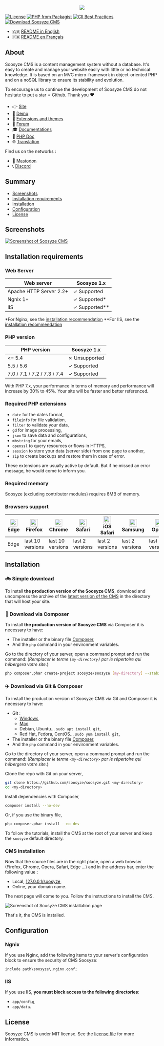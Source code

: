 <p align="center"><a href="https://soosyze.com/" rel="noopener" target="_blank"><img src="https://soosyze.com/assets/files/logo/soosyze-name.png"></a></p>

[![License](https://img.shields.io/github/license/soosyze/soosyze.svg)](https://github.com/soosyze/soosyze/blob/master/LICENSE "LICENSE")
[![PHP from Packagist](https://img.shields.io/badge/PHP-%3E%3D5.5-%238892bf)](/README.md#version-php "PHP version 5.5 minimum")
[![CII Best Practices](https://bestpractices.coreinfrastructure.org/projects/4102/badge)](https://bestpractices.coreinfrastructure.org/projects/4102)
[![Download Soosyze CMS](https://img.shields.io/badge/download-releases%20latest-blue.svg)](https://github.com/soosyze/soosyze/releases/latest/download/soosyze.zip "Download Soosyze CMS")

* :gb: [README in English](README.md)
* :fr: [README en Français](README_fr.md)

## About

Soosyze CMS is a content management system without a database.
It's easy to create and manage your website easily with little or no technical knowledge.
It is based on an MVC micro-framework in object-oriented PHP and on a noSQL library to ensure its stability and evolution.

To encourage us to continue the development of Soosyze CMS do not hesitate to put a star :star: Github. Thank you :heart:

* :point_right: [Site](https://soosyze.com)
* :eyes: [Demo](https://demo.soosyze.com)
* :dizzy: [Extensions and themes](https://github.com/soosyze-extension)
* :speech_balloon: [Forum](https://community.soosyze.com)
* :mortar_board: [Documentations](https://github.com/soosyze/documentations)
* :green_book: [PHP Doc](https://api.soosyze.com)
* :globe_with_meridians: [Translation](https://trad.framasoft.org/project/view/soosyze?dswid=-5497)

Find us on the networks :

* :busts_in_silhouette: [Mastodon](https://mamot.fr/@soosyze)
* :telephone_receiver: [Discord](https://discordapp.com/invite/parFfTt)

## Summary

* [Screenshots](#screenshots)
* [Installation requirements](#installation-requirements)
* [Installation](#installation)
* [Configuration](#configuration)
* [License](#license)

## Screenshots

[![Screenshot of Soosyze CMS](https://soosyze.com/assets/files/screen/devices-accueil.png)](https://soosyze.com/#screenshot)

## Installation requirements

### Web Server

| Web server              | Soosyze 1.x   |
|-------------------------|---------------|
| Apache HTTP Server 2.2+ | ✓ Supported   |
| Ngnix 1+                | ✓ Supported*  |
| IIS                     | ✓ Supported** |

*For Nginx, see the [installation recommendation](#ngnix)
**For IIS, see the [installation recommendation](#iis)

### PHP version

| PHP version                 | Soosyze 1.x   |
|-----------------------------|---------------|
| <= 5.4                      | ✗ Unsupported |
| 5.5 / 5.6                   | ✓ Supported   |
| 7.0 / 7.1 / 7.2 / 7.3 / 7.4 | ✓ Supported   |

With PHP 7.x, your performance in terms of memory and performance will increase by 30% to 45%. Your site will be faster and better referenced.

### Required PHP extensions

* `date` for the dates format,
* `fileinfo` for file validation,
* `filter` to validate your data,
* `gd` for image processing,
* `json` to save data and configurations,
* `mbstring` for your emails,
* `openssl` to query resources or flows in HTTPS,
* `session` to store your data (server side) from one page to another,
* `zip` to create backups and restore them in case of error.

These extensions are usually active by default. But if he missed an error message, he would come to inform you.

### Required memory

Soosyze (excluding contributor modules) requires 8MB of memory.

### Browsers support

| [<img src="https://raw.githubusercontent.com/alrra/browser-logos/master/src/edge/edge_48x48.png" alt="IE / Edge" width="24px" height="24px" />](http://godban.github.io/browsers-support-badges/)<br/> Edge | [<img src="https://raw.githubusercontent.com/alrra/browser-logos/master/src/firefox/firefox_48x48.png" alt="Firefox" width="24px" height="24px" />](http://godban.github.io/browsers-support-badges/)<br/>Firefox | [<img src="https://raw.githubusercontent.com/alrra/browser-logos/master/src/chrome/chrome_48x48.png" alt="Chrome" width="24px" height="24px" />](http://godban.github.io/browsers-support-badges/)<br/>Chrome | [<img src="https://raw.githubusercontent.com/alrra/browser-logos/master/src/safari/safari_48x48.png" alt="Safari" width="24px" height="24px" />](http://godban.github.io/browsers-support-badges/)<br/>Safari | [<img src="https://raw.githubusercontent.com/alrra/browser-logos/master/src/safari-ios/safari-ios_48x48.png" alt="iOS Safari" width="24px" height="24px" />](http://godban.github.io/browsers-support-badges/)<br/>iOS Safari | [<img src="https://raw.githubusercontent.com/alrra/browser-logos/master/src/samsung-internet/samsung-internet_48x48.png" alt="Samsung" width="24px" height="24px" />](http://godban.github.io/browsers-support-badges/)<br/>Samsung | [<img src="https://raw.githubusercontent.com/alrra/browser-logos/master/src/opera/opera_48x48.png" alt="Opera" width="24px" height="24px" />](http://godban.github.io/browsers-support-badges/)<br/>Opera |
| --------- | --------- | --------- | --------- | --------- | --------- | --------- |
| Edge| last 10 versions| last 10 versions| last 2 versions| last 2 versions| last 2 versions| last 2 versions |

## Installation

### :bike: Simple download

To install **the production version of the Soosyze CMS**, download and uncompress the archive of the [latest version of the CMS](https://github.com/soosyze/soosyze/releases/latest/download/soosyze.zip) in the directory that will host your site.

### :car: Download via Composer

To install **the production version of Soosyze CMS** via Composer it is necessary to have:

* The installer or the binary file [Composer](https://getcomposer.org/download/),
* And the `php` command in your environment variables.

Go to the directory of your server, open a command prompt and run the command:
(*Remplacer le terme `[my-directory]` par le répertoire qui hébergera votre site.*)

```sh
php composer.phar create-project soosyze/soosyze [my-directory] --stability=beta --no-dev
```

### :airplane: Download via Git & Composer

To install the production version of Soosyze CMS via Git and Composer it is necessary to have:

* Git :
  * [Windows](https://gitforwindows.org/),
  * [Mac](http://sourceforge.net/projects/git-osx-installer/)
  * Debian, Ubuntu... `sudo apt install git`,
  * Red Hat, Fedora, CentOS... `sudo yum install git`,
* The installer or the binary file [Composer](https://getcomposer.org/download/),
* And the `php` command in your environment variables.

Go to the directory of your server, open a command prompt and run the command:
(*Remplacer le terme `<my-directory>` par le répertoire qui hébergera votre site.*)

Clone the repo with Git on your server,
```sh
git clone https://github.com/soosyze/soosyze.git <my-directory>
cd <my-directory>
```

Install dependencies with Composer,
```sh
composer install --no-dev
```

Or, if you use the binary file,
```sh
php composer.phar install --no-dev
```

To follow the tutorials, install the CMS at the root of your server and keep the `soosyze` default directory.

### CMS installation

Now that the source files are in the right place, open a web browser (Firefox, Chrome, Opera, Safari, Edge ...) and in the address bar, enter the following value :

* Local, [127.0.0.1/soosyze](http://127.0.0.1/soosyze),
* Online, your domain name.

The next page will come to you. Follow the instructions to install the CMS.

![Screenshot of Soosyze CMS installation page](https://soosyze.com/assets/files/screen/install-desktop.png)

That's it, the CMS is installed.

## Configuration

### Ngnix

If you use Nginx, add the following items to your server's configuration block to ensure the security of CMS Soosyze:

```
include path\soosyze\.nginx.conf;
```

### IIS

If you use IIS, **you must block access to the following directories**:

* `app/config`,
* `app/data`.

## License

Soosyze CMS is under MIT license. See the [license file](https://github.com/soosyze/soosyze/blob/master/LICENSE) for more information.